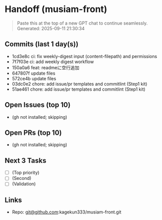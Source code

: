 ﻿# Handoff (musiam-front)

> Paste this at the top of a new GPT chat to continue seamlessly.
Generated: 2025-09-11 21:30:34

## Commits (last 1 day(s))

- 1cd3e8c ci: fix weekly-digest input (content-filepath) and permissions
- 7f7f03e ci: add weekly digest workflow
- 150a0a6 feat: readmeに空行追加
- 647807f update files
- 572ce4b update files
- 03dc0e2 chore: add issue/pr templates and commitlint (Step1 kit)
- 51ae461 chore: add issue/pr templates and commitlint (Step1 kit)

## Open Issues (top 10)

- (gh not installed; skipping)

## Open PRs (top 10)

- (gh not installed; skipping)

## Next 3 Tasks
- [ ] (Top priority)
- [ ] (Second)
- [ ] (Validation)

## Links
- Repo: git@github.com:kagekun333/musiam-front.git
